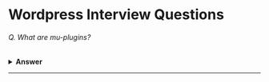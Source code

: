 # Wordpress Interview Questions
###### Q. What are mu-plugins?


<details><summary><b>Answer</b></summary>
<p>

A must-use plugin (also called a ‘mu-plugin’) is a plugin that will always be activated by default, without you needing to do it yourself. To activate a mu-plugin, you just have to upload it in the right directory, and WordPress will automatically know that this plugin must be used. Moreover, a mu-plugin cannot be deactivated: it will always be executed, unless it is uninstalled.

Originally, mu-plugins were only available for WPMU, for those sites which used multiple (multisite) blogs. Back then, a mu-plugin was just a plugin activated for all blogs.

Now, since the version 2.8, this feature is in the main branch of WordPress and the ‘MU’ part in mu-plugins has a new meaning: from ‘multi-user’, it became ‘must-use’ and the use of this feature has been changed.
</p>
</details>

---


